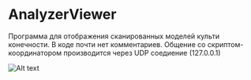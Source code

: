 # AnalyzerViewer

Программа для отображения сканированных моделей культи конечности. В коде почти нет комментариев.
Общение со скриптом-координатором производится через UDP соедиение (127.0.0.1)

![Alt text](https://i.ibb.co/1bKGcWb/image.png)
